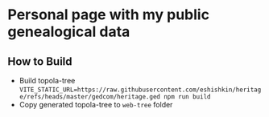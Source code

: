 # Personal page with my public genealogical data

## How to Build

- Build topola-tree `VITE_STATIC_URL=https://raw.githubusercontent.com/eshishkin/heritage/refs/heads/master/gedcom/heritage.ged npm run build`
- Copy generated topola-tree to `web-tree` folder
